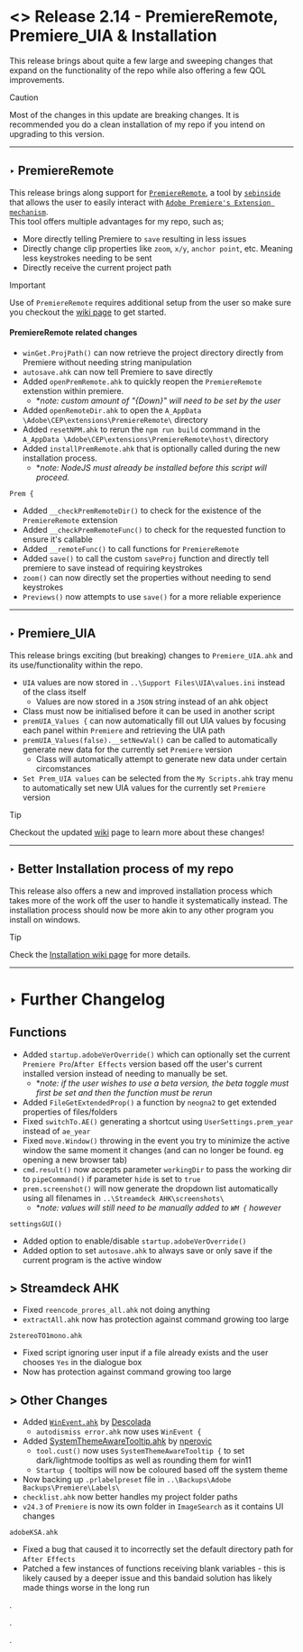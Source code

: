 # <> Release 2.14 - PremiereRemote, Premiere_UIA & Installation
This release brings about quite a few large and sweeping changes that expand on the functionality of the repo while also offering a few QOL improvements.

> [!Caution]
> Most of the changes in this update are breaking changes. It is recommended you do a clean installation of my repo if you intend on upgrading to this version.
***
## ‣ PremiereRemote
This release brings along support for [`PremiereRemote`](https://github.com/sebinside/PremiereRemote), a tool by [`sebinside`](https://github.com/sebinside) that allows the user to easily interact with [`Adobe Premiere's Extension mechanism`](https://github.com/Adobe-CEP).  
This tool offers multiple advantages for my repo, such as;  
- More directly telling Premiere to `save` resulting in less issues
- Directly change clip properties like `zoom`, `x/y`, `anchor point`, etc. Meaning less keystrokes needing to be sent
- Directly receive the current project path

> [!IMPORTANT]
> Use of `PremiereRemote` requires additional setup from the user so make sure you checkout the [wiki page](https://github.com/Tomshiii/ahk/wiki/PremiereRemote) to get started.

#### PremiereRemote related changes
- `winGet.ProjPath()` can now retrieve the project directory directly from Premiere without needing string manipulation
- `autosave.ahk` can now tell Premiere to save directly
- Added `openPremRemote.ahk` to quickly reopen the `PremiereRemote` extenstion within premiere.
    - **note: custom amount of "{Down}" will need to be set by the user*
- Added `openRemoteDir.ahk` to open the `A_AppData \Adobe\CEP\extensions\PremiereRemote\` directory
- Added `resetNPM.ahk` to rerun the `npm run build` command in the `A_AppData \Adobe\CEP\extensions\PremiereRemote\host\` directory
- Added `installPremRemote.ahk` that is optionally called during the new installation process.
    - **note: NodeJS must already be installed before this script will proceed.*

`Prem {`
- Added `__checkPremRemoteDir()` to check for the existence of the `PremiereRemote` extension
- Added `__checkPremRemoteFunc()` to check for the requested function to ensure it's callable
- Added `__remoteFunc()` to call functions for `PremiereRemote`
- Added `save()` to call the custom `saveProj` function and directly tell premiere to save instead of requiring keystrokes
- `zoom()` can now directly set the properties without needing to send keystrokes
- `Previews()` now attempts to use `save()` for a more reliable experience
***

## ‣ Premiere_UIA
This release brings exciting (but breaking) changes to `Premiere_UIA.ahk` and its use/functionality within the repo.
- `UIA` values are now stored in `..\Support Files\UIA\values.ini` instead of the class itself
    - Values are now stored in a `JSON` string instead of an ahk object
- Class must now be initialised before it can be used in another script
- `premUIA_Values {` can now automatically fill out UIA values by focusing each panel within `Premiere` and retrieving the UIA path
- `premUIA_Values(false).__setNewVal()` can be called to automatically generate new data for the currently set `Premiere` version
    - Class will automatically attempt to generate new data under certain circomstances
- `Set Prem_UIA values` can be selected from the `My Scripts.ahk` tray menu to automatically set new UIA values for the currently set `Premiere` version

> [!Tip]
> Checkout the updated [wiki](https://github.com/Tomshiii/ahk/wiki/UIA) page to learn more about these changes!
***

## ‣ Better Installation process of my repo
This release also offers a new and improved installation process which takes more of the work off the user to handle it systematically instead. The installation process should now be more akin to any other program you install on windows.

> [!Tip]
> Check the [Installation wiki page](https://github.com/Tomshiii/ahk/wiki/Installation) for more details.
***
# ‣ Further Changelog
## Functions
- Added `startup.adobeVerOverride()` which can optionally set the current `Premiere Pro`/`After Effects` version based off the user's current installed version instead of needing to manually be set.
    - **note: if the user wishes to use a beta version, the beta toggle must first be set and then the function must be rerun*
- Added `FileGetExtendedProp()` a function by `neogna2` to get extended properties of files/folders
- Fixed `switchTo.AE()` generating a shortcut using `UserSettings.prem_year` instead of `ae_year`
- Fixed `move.Window()` throwing in the event you try to minimize the active window the same moment it changes (and can no longer be found. eg opening a new browser tab)
- `cmd.result()` now accepts parameter `workingDir` to pass the working dir to `pipeCommand()` if parameter `hide` is set to `true`
- `prem.screenshot()` will now generate the dropdown list automatically using all filenames in `..\Streamdeck AHK\screenshots\`
    - **note: values will still need to be manually added to `WM {` however*

`settingsGUI()`
- Added option to enable/disable `startup.adobeVerOverride()`
- Added option to set `autosave.ahk` to always save or only save if the current program is the active window

## > Streamdeck AHK
- Fixed `reencode_prores_all.ahk` not doing anything
- `extractAll.ahk` now has protection against command growing too large

`2stereoTO1mono.ahk`
- Fixed script ignoring user input if a file already exists and the user chooses `Yes` in the dialogue box
- Now has protection against command growing too large

## > Other Changes
- Added [`WinEvent.ahk`](https://github.com/Descolada/AHK-v2-libraries/blob/main/Lib/WinEvent.ahk) by [Descolada](https://github.com/Descolada/)
    - `autodismiss error.ahk` now uses `WinEvent {`
- Added [SystemThemeAwareTooltip.ahk](https://github.com/nperovic/SystemThemeAwareToolTip) by [nperovic](https://github.com/nperovic)
    - `tool.cust()` now uses `SystemThemeAwareTooltip {` to set dark/lightmode tooltips as well as rounding them for win11
    - `Startup {` tooltips will now be coloured based off the system theme
- Now backing up `.prlabelpreset` file in `..\Backups\Adobe Backups\Premiere\Labels\`
- `checklist.ahk` now better handles my project folder paths
- `v24.3` of `Premiere` is now its own folder in `ImageSearch` as it contains UI changes

`adobeKSA.ahk`
- Fixed a bug that caused it to incorrectly set the default directory path for `After Effects`
- Patched a few instances of functions receiving blank variables - this is likely caused by a deeper issue and this bandaid solution has likely made things worse in the long run

.

.

.

